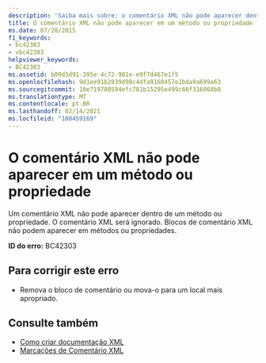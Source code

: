 ```yaml
---
description: 'Saiba mais sobre: o comentário XML não pode aparecer dentro de um método ou uma propriedade'
title: O comentário XML não pode aparecer em um método ou propriedade
ms.date: 07/20/2015
f1_keywords:
- bc42303
- vbc42303
helpviewer_keywords:
- BC42303
ms.assetid: b09d3d91-395e-4c72-981e-e9f7d467e1f5
ms.openlocfilehash: 9d1ee91b2939d98c4dfa9160457e1bda9a699a63
ms.sourcegitcommit: 10e719780594efc781b15295e499c66f316068b8
ms.translationtype: MT
ms.contentlocale: pt-BR
ms.lasthandoff: 02/14/2021
ms.locfileid: "100459169"
---
```

# <a name="xml-comment-cannot-appear-within-a-method-or-a-property"></a>O comentário XML não pode aparecer em um método ou propriedade

Um comentário XML não pode aparecer dentro de um método ou propriedade. O comentário XML será ignorado. Blocos de comentário XML não podem aparecer em métodos ou propriedades.  
  
 **ID do erro:** BC42303  
  
## <a name="to-correct-this-error"></a>Para corrigir este erro  
  
- Remova o bloco de comentário ou mova-o para um local mais apropriado.  
  
## <a name="see-also"></a>Consulte também

- [Como criar documentação XML](../programming-guide/program-structure/how-to-create-xml-documentation.md)
- [Marcações de Comentário XML](../language-reference/xmldoc/index.md)

